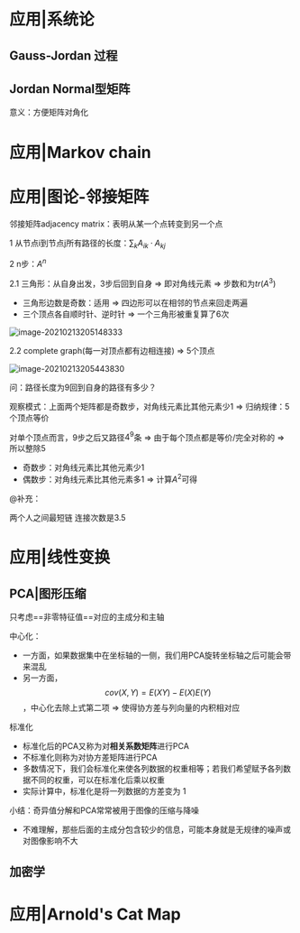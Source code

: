 

# 应用|系统论

## Gauss-Jordan 过程



## Jordan Normal型矩阵

意义：方便矩阵对角化



# 应用|Markov chain





# 应用|图论-邻接矩阵

邻接矩阵adjacency matrix：表明从某一个点转变到另一个点



1 从节点i到节点j所有路径的长度：$\sum_k A_{ik}\cdot A_{kj}$

2 n步：$A^n$

2.1 三角形：从自身出发，3步后回到自身 => 即对角线元素 => 步数和为$tr(A^3)$

- 三角形边数是奇数：适用 => 四边形可以在相邻的节点来回走两遍
- 三个顶点各自顺时针、逆时针 => 一个三角形被重复算了6次

![image-20210213205148333](https://cdn.jsdelivr.net/gh/DaiDuncan/PicUploader/img/20210213205148.png)

2.2 complete graph(每一对顶点都有边相连接) => 5个顶点

![image-20210213205443830](https://cdn.jsdelivr.net/gh/DaiDuncan/PicUploader/img/20210213205444.png)

问：路径长度为9回到自身的路径有多少？

观察模式：上面两个矩阵都是奇数步，对角线元素比其他元素少1 => 归纳规律：5个顶点等价

对单个顶点而言，9步之后又路径$4^9$条 => 由于每个顶点都是等价/完全对称的 => 所以整除5

- 奇数步：对角线元素比其他元素少1
- 偶数步：对角线元素比其他元素多1 => 计算$A^2$可得





@补充：

两个人之间最短链 连接次数是3.5





# 应用|线性变换

## PCA|图形压缩

只考虑==非零特征值==对应的主成分和主轴



中心化：

- 一方面，如果数据集中在坐标轴的一侧，我们用PCA旋转坐标轴之后可能会带来混乱
- 另一方面，$$cov(X, Y)=E(XY)-E(X)E(Y)$$，中心化去除上式第二项 => 使得协方差与列向量的内积相对应



标准化

- 标准化后的PCA又称为对**相关系数矩阵**进行PCA
- 不标准化则称为对协方差矩阵进行PCA
- 多数情况下，我们会标准化来使各列数据的权重相等；若我们希望赋予各列数据不同的权重，可以在标准化后乘以权重
- 实际计算中，标准化是将一列数据的方差变为 1



小结：奇异值分解和PCA常常被用于图像的压缩与降噪

- 不难理解，那些后面的主成分包含较少的信息，可能本身就是无规律的噪声或对图像影响不大





## 加密学







# 应用|Arnold's Cat Map







